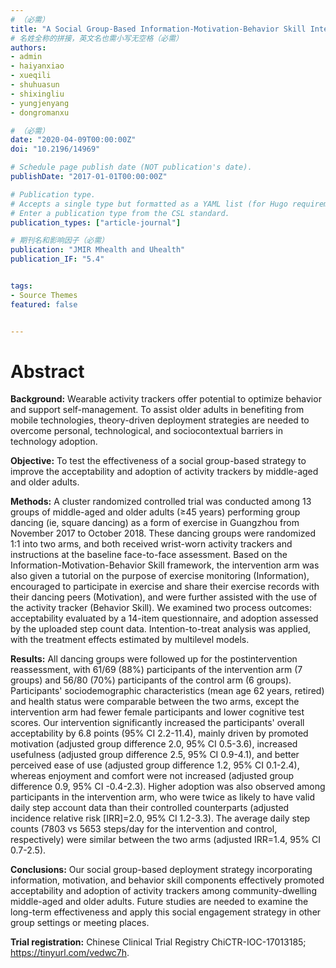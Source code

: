 ```yaml
---
# （必需）
title: "A Social Group-Based Information-Motivation-Behavior Skill Intervention to Promote Acceptability and Adoption of Wearable Activity Trackers Among Middle-Aged and Older Adults: Cluster Randomized Controlled Trial"
# 名姓全称的拼接，英文名也需小写无空格（必需）
authors:
- admin
- haiyanxiao
- xueqili
- shuhuasun
- shixingliu
- yungjenyang
- dongromanxu

# （必需）
date: "2020-04-09T00:00:00Z"
doi: "10.2196/14969"

# Schedule page publish date (NOT publication's date).
publishDate: "2017-01-01T00:00:00Z"

# Publication type.
# Accepts a single type but formatted as a YAML list (for Hugo requirements).
# Enter a publication type from the CSL standard.
publication_types: ["article-journal"]

# 期刊名和影响因子（必需）
publication: "JMIR Mhealth and Uhealth"
publication_IF: "5.4"


tags:
- Source Themes
featured: false


---
```


# **Abstract**
**Background:** Wearable activity trackers offer potential to optimize behavior and support self-management. To assist older adults in benefiting from mobile technologies, theory-driven deployment strategies are needed to overcome personal, technological, and sociocontextual barriers in technology adoption.

**Objective:** To test the effectiveness of a social group-based strategy to improve the acceptability and adoption of activity trackers by middle-aged and older adults.

**Methods:** A cluster randomized controlled trial was conducted among 13 groups of middle-aged and older adults (≥45 years) performing group dancing (ie, square dancing) as a form of exercise in Guangzhou from November 2017 to October 2018. These dancing groups were randomized 1:1 into two arms, and both received wrist-worn activity trackers and instructions at the baseline face-to-face assessment. Based on the Information-Motivation-Behavior Skill framework, the intervention arm was also given a tutorial on the purpose of exercise monitoring (Information), encouraged to participate in exercise and share their exercise records with their dancing peers (Motivation), and were further assisted with the use of the activity tracker (Behavior Skill). We examined two process outcomes: acceptability evaluated by a 14-item questionnaire, and adoption assessed by the uploaded step count data. Intention-to-treat analysis was applied, with the treatment effects estimated by multilevel models.

**Results:** All dancing groups were followed up for the postintervention reassessment, with 61/69 (88%) participants of the intervention arm (7 groups) and 56/80 (70%) participants of the control arm (6 groups). Participants' sociodemographic characteristics (mean age 62 years, retired) and health status were comparable between the two arms, except the intervention arm had fewer female participants and lower cognitive test scores. Our intervention significantly increased the participants' overall acceptability by 6.8 points (95% CI 2.2-11.4), mainly driven by promoted motivation (adjusted group difference 2.0, 95% CI 0.5-3.6), increased usefulness (adjusted group difference 2.5, 95% CI 0.9-4.1), and better perceived ease of use (adjusted group difference 1.2, 95% CI 0.1-2.4), whereas enjoyment and comfort were not increased (adjusted group difference 0.9, 95% CI -0.4-2.3). Higher adoption was also observed among participants in the intervention arm, who were twice as likely to have valid daily step account data than their controlled counterparts (adjusted incidence relative risk [IRR]=2.0, 95% CI 1.2-3.3). The average daily step counts (7803 vs 5653 steps/day for the intervention and control, respectively) were similar between the two arms (adjusted IRR=1.4, 95% CI 0.7-2.5).

**Conclusions:** Our social group-based deployment strategy incorporating information, motivation, and behavior skill components effectively promoted acceptability and adoption of activity trackers among community-dwelling middle-aged and older adults. Future studies are needed to examine the long-term effectiveness and apply this social engagement strategy in other group settings or meeting places.

**Trial registration:** Chinese Clinical Trial Registry ChiCTR-IOC-17013185; https://tinyurl.com/vedwc7h.
